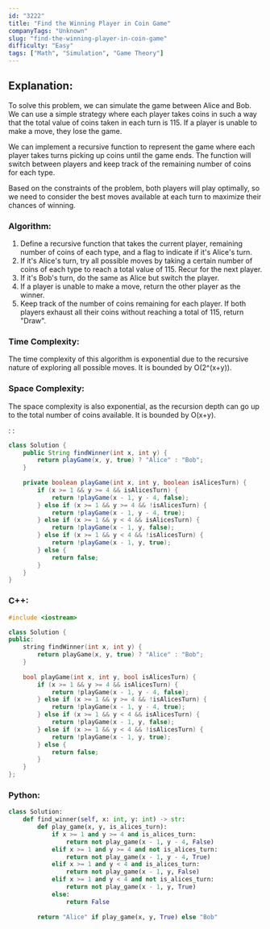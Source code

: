 ```yaml
---
id: "3222"
title: "Find the Winning Player in Coin Game"
companyTags: "Unknown"
slug: "find-the-winning-player-in-coin-game"
difficulty: "Easy"
tags: ["Math", "Simulation", "Game Theory"]
---
```


## Explanation:
To solve this problem, we can simulate the game between Alice and Bob. We can use a simple strategy where each player takes coins in such a way that the total value of coins taken in each turn is 115. If a player is unable to make a move, they lose the game.

We can implement a recursive function to represent the game where each player takes turns picking up coins until the game ends. The function will switch between players and keep track of the remaining number of coins for each type.

Based on the constraints of the problem, both players will play optimally, so we need to consider the best moves available at each turn to maximize their chances of winning.

### Algorithm:
1. Define a recursive function that takes the current player, remaining number of coins of each type, and a flag to indicate if it's Alice's turn.
2. If it's Alice's turn, try all possible moves by taking a certain number of coins of each type to reach a total value of 115. Recur for the next player.
3. If it's Bob's turn, do the same as Alice but switch the player.
4. If a player is unable to make a move, return the other player as the winner.
5. Keep track of the number of coins remaining for each player. If both players exhaust all their coins without reaching a total of 115, return "Draw".

### Time Complexity:
The time complexity of this algorithm is exponential due to the recursive nature of exploring all possible moves. It is bounded by O(2^(x+y)).

### Space Complexity:
The space complexity is also exponential, as the recursion depth can go up to the total number of coins available. It is bounded by O(x+y).

:
:
```java
class Solution {
    public String findWinner(int x, int y) {
        return playGame(x, y, true) ? "Alice" : "Bob";
    }
    
    private boolean playGame(int x, int y, boolean isAlicesTurn) {
        if (x >= 1 && y >= 4 && isAlicesTurn) {
            return !playGame(x - 1, y - 4, false);
        } else if (x >= 1 && y >= 4 && !isAlicesTurn) {
            return !playGame(x - 1, y - 4, true);
        } else if (x >= 1 && y < 4 && isAlicesTurn) {
            return !playGame(x - 1, y, false);
        } else if (x >= 1 && y < 4 && !isAlicesTurn) {
            return !playGame(x - 1, y, true);
        } else {
            return false;
        }
    }
}
```

### C++:
```cpp
#include <iostream>

class Solution {
public:
    string findWinner(int x, int y) {
        return playGame(x, y, true) ? "Alice" : "Bob";
    }
    
    bool playGame(int x, int y, bool isAlicesTurn) {
        if (x >= 1 && y >= 4 && isAlicesTurn) {
            return !playGame(x - 1, y - 4, false);
        } else if (x >= 1 && y >= 4 && !isAlicesTurn) {
            return !playGame(x - 1, y - 4, true);
        } else if (x >= 1 && y < 4 && isAlicesTurn) {
            return !playGame(x - 1, y, false);
        } else if (x >= 1 && y < 4 && !isAlicesTurn) {
            return !playGame(x - 1, y, true);
        } else {
            return false;
        }
    }
};
```

### Python:
```python
class Solution:
    def find_winner(self, x: int, y: int) -> str:
        def play_game(x, y, is_alices_turn):
            if x >= 1 and y >= 4 and is_alices_turn:
                return not play_game(x - 1, y - 4, False)
            elif x >= 1 and y >= 4 and not is_alices_turn:
                return not play_game(x - 1, y - 4, True)
            elif x >= 1 and y < 4 and is_alices_turn:
                return not play_game(x - 1, y, False)
            elif x >= 1 and y < 4 and not is_alices_turn:
                return not play_game(x - 1, y, True)
            else:
                return False
        
        return "Alice" if play_game(x, y, True) else "Bob"
```